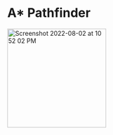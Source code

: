 # A* Pathfinder
<img width="225" alt="Screenshot 2022-08-02 at 10 52 02 PM" src="https://user-images.githubusercontent.com/63492158/182436090-9ad31878-31fe-41a6-9845-b80b90ec5ba7.png">
